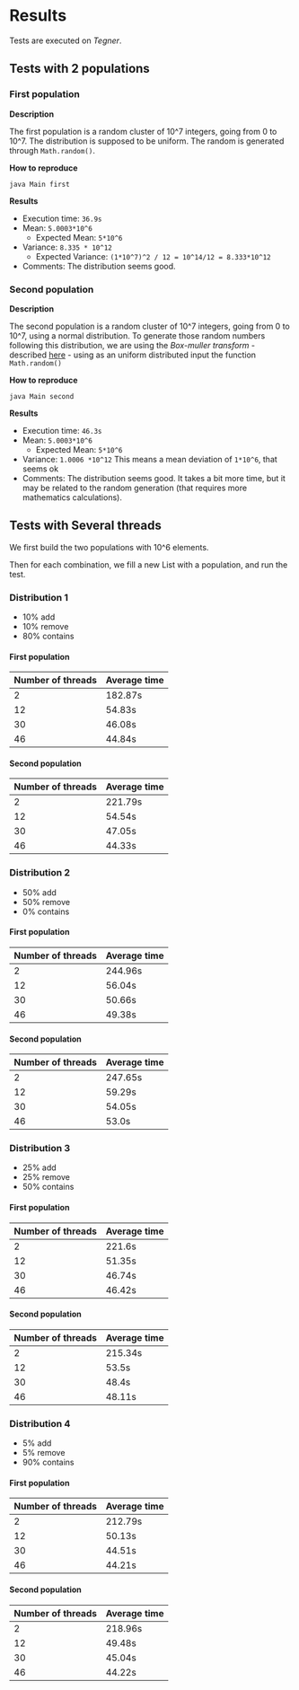 # Results 

Tests are executed on *Tegner*.

## Tests with 2 populations 

### First population

**Description**

The first population is a random cluster of 10^7 integers, going from 0 to 10^7.
The distribution is supposed to be uniform.
The random is generated through `Math.random()`. 

**How to reproduce**

```
java Main first
```

**Results**

* Execution time: `36.9s`
* Mean: `5.0003*10^6`
    * Expected Mean: `5*10^6` 
* Variance: `8.335 * 10^12`
    * Expected Variance: `(1*10^7)^2 / 12 = 10^14/12 = 8.333*10^12`
* Comments: 
    The distribution seems good.

### Second population 

**Description**

The second population is a random cluster of 10^7 integers, going from 0 to 10^7, using a normal distribution.
To generate those random numbers following this distribution, we are using the *Box-muller transform* - described [here](https://www.baeldung.com/cs/uniform-to-normal-distribution) - using as an uniform distributed input the function `Math.random()`

**How to reproduce**

```
java Main second
```

**Results**

* Execution time: `46.3s`
* Mean: `5.0003*10^6`
    * Expected Mean: `5*10^6` 
* Variance: `1.0006 *10^12`
    This means a mean deviation of `1*10^6`, that seems ok
* Comments: 
    The distribution seems good. It takes a bit more time, but it may be related to the random generation (that requires more mathematics calculations). 

## Tests with Several threads

We first build the two populations with 10^6 elements.

Then for each combination, we fill a new List with a population, and run the test.

### Distribution 1
* 10% add
* 10% remove
* 80% contains

#### First population
| Number of threads       | Average time            |
|-------------------------|-------------------------|
| 2                      | 182.87s                  |
| 12                      | 54.83s                  |
| 30                      | 46.08s                  |
| 46                      | 44.84s                  |

#### Second population
| Number of threads       | Average time            |
|-------------------------|-------------------------|
| 2                      | 221.79s                  |
| 12                      | 54.54s                  |
| 30                      | 47.05s                  |
| 46                      | 44.33s                  |

### Distribution 2
* 50% add
* 50% remove
* 0% contains

#### First population
| Number of threads       | Average time            |
|-------------------------|-------------------------|
| 2                      | 244.96s                  |
| 12                      | 56.04s                  |
| 30                      | 50.66s                  |
| 46                      | 49.38s                  |

#### Second population
| Number of threads       | Average time            |
|-------------------------|-------------------------|
| 2                      | 247.65s                  |
| 12                      | 59.29s                  |
| 30                      | 54.05s                  |
| 46                      | 53.0s                  |

### Distribution 3
* 25% add
* 25% remove
* 50% contains

#### First population
| Number of threads       | Average time            |
|-------------------------|-------------------------|
| 2                      | 221.6s                  |
| 12                      | 51.35s                  |
| 30                      | 46.74s                  |
| 46                      | 46.42s                  |

#### Second population
| Number of threads       | Average time            |
|-------------------------|-------------------------|
| 2                      | 215.34s                  |
| 12                      | 53.5s                  |
| 30                      | 48.4s                  |
| 46                      | 48.11s                  |

### Distribution 4
* 5% add
* 5% remove
* 90% contains

#### First population
| Number of threads       | Average time            |
|-------------------------|-------------------------|
| 2                      | 212.79s                  |
| 12                      | 50.13s                  |
| 30                      | 44.51s                  |
| 46                      | 44.21s                  |

#### Second population
| Number of threads       | Average time            |
|-------------------------|-------------------------|
| 2                      | 218.96s                  |
| 12                      | 49.48s                  |
| 30                      | 45.04s                  |
| 46                      | 44.22s                  |

